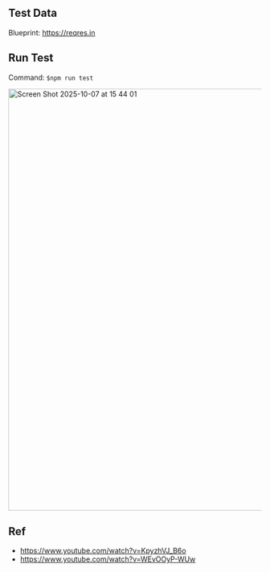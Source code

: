 ## Test Data
Blueprint: https://reqres.in

## Run Test

Command: `$npm run test`

<img width="1068" height="839" alt="Screen Shot 2025-10-07 at 15 44 01" src="https://github.com/user-attachments/assets/7cb2973f-67a6-497c-8f06-90309ca92197" />

## Ref
- https://www.youtube.com/watch?v=KpyzhVJ_B6o
- https://www.youtube.com/watch?v=WEvOOyP-WUw
